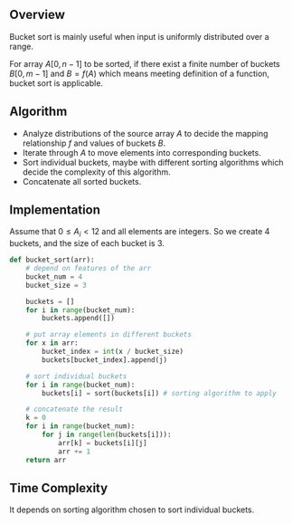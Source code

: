 ## Overview

Bucket sort is mainly useful when input is uniformly distributed over a range.

For array $A[0,n-1]$ to be sorted, if there exist a finite number of buckets $B[0,m-1]$ and $B=f(A)$ which means meeting definition of a function, bucket sort is applicable.

## Algorithm

-   Analyze distributions of the source array $A$ to decide the mapping relationship $f$ and values of buckets $B$.
-   Iterate through $A$ to move elements into corresponding buckets.
-   Sort individual buckets, maybe with different sorting algorithms which decide the complexity of this algorithm.
-   Concatenate all sorted buckets.

## Implementation

Assume that $0\le A_i<12$ and all elements are integers. So we create 4 buckets, and the size of each bucket is 3.

```python
def bucket_sort(arr):
    # depend on features of the arr
    bucket_num = 4
    bucket_size = 3

    buckets = []
    for i in range(bucket_num):
        buckets.append([])

    # put array elements in different buckets
    for x in arr:
        bucket_index = int(x / bucket_size)
        buckets[bucket_index].append(j)

    # sort individual buckets
    for i in range(bucket_num):
        buckets[i] = sort(buckets[i]) # sorting algorithm to apply

    # concatenate the result
    k = 0
    for i in range(bucket_num):
        for j in range(len(buckets[i])):
            arr[k] = buckets[i][j]
            arr += 1
    return arr
```

## Time Complexity

It depends on sorting algorithm chosen to sort individual buckets.
